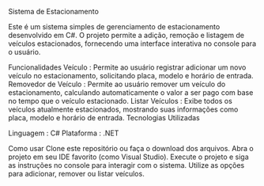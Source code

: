 Sistema de Estacionamento

Este é um sistema simples de gerenciamento de estacionamento desenvolvido em C#. O projeto permite a adição, remoção e listagem de veículos estacionados, fornecendo uma interface interativa no console para o usuário.

Funcionalidades
Veículo : Permite ao usuário registrar adicionar um novo veículo no estacionamento, solicitando placa, modelo e horário de entrada.
Removedor de Veículo : Permite ao usuário remover um veículo do estacionamento, calculando automaticamente o valor a ser pago com base no tempo que o veículo estacionado.
Listar Veículos : Exibe todos os veículos atualmente estacionados, mostrando suas informações como placa, modelo e horário de entrada.
Tecnologias Utilizadas

Linguagem : C#
Plataforma : .NET

Como usar
Clone este repositório ou faça o download dos arquivos.
Abra o projeto em seu IDE favorito (como Visual Studio).
Execute o projeto e siga as instruções no console para interagir com o sistema.
Utilize as opções para adicionar, remover ou listar veículos.
